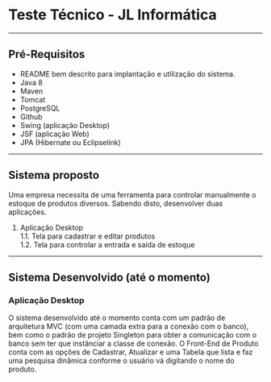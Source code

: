 <h1> Teste Técnico - JL Informática </h1>

  <hr></hr>
  
  <h2>Pré-Requisitos</h2>
  <ul>
    <li>README bem descrito para implantação e utilização do sistema.</li>
    <li>Java 8</li>
    <li>Maven</li>
    <li>Tomcat</li>
    <li>PostgreSQL</li>
    <li>Github</li>
    <li>Swing (aplicação Desktop)</li>
    <li>JSF (aplicação Web)</li>
    <li>JPA (Hibernate ou Eclipselink)</li>
  </ul>
  
  <hr></hr>

  <h2>Sistema proposto</h2>
  <p>Uma empresa necessita de uma ferramenta para controlar manualmente o estoque de
  produtos diversos. Sabendo disto, desenvolver duas aplicações.</p>
  <ol>
    <li>Aplicação Desktop<br>
        1.1. Tela para cadastrar e editar produtos<br>
        1.2. Tela para controlar a entrada e saída de estoque
    </li>
  </ol>
  
  <hr></hr>

  <h2>Sistema Desenvolvido (até o momento)</h2>
  <h3>Aplicação Desktop</h3>
  <p>O sistema desenvolvido até o momento conta com um padrão de arquitetura MVC (com uma camada extra para a conexão com o banco),
  bem como o padrão de projeto Singleton para obter a comunicação com o banco sem ter que instânciar a classe de conexão.
  O Front-End de Produto conta com as opções de Cadastrar, Atualizar e uma Tabela que lista e faz uma pesquisa dinâmica conforme o
  usuário vá digitando o nome do produto.</p>
